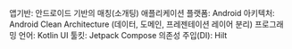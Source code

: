앱기반: 안드로이드 기반의 매칭(소개팅) 애플리케이션
플랫폼: Android
아키텍처: Android Clean Architecture (데이터, 도메인, 프레젠테이션 레이어 분리)
프로그래밍 언어: Kotlin
UI 툴킷: Jetpack Compose
의존성 주입(DI): Hilt